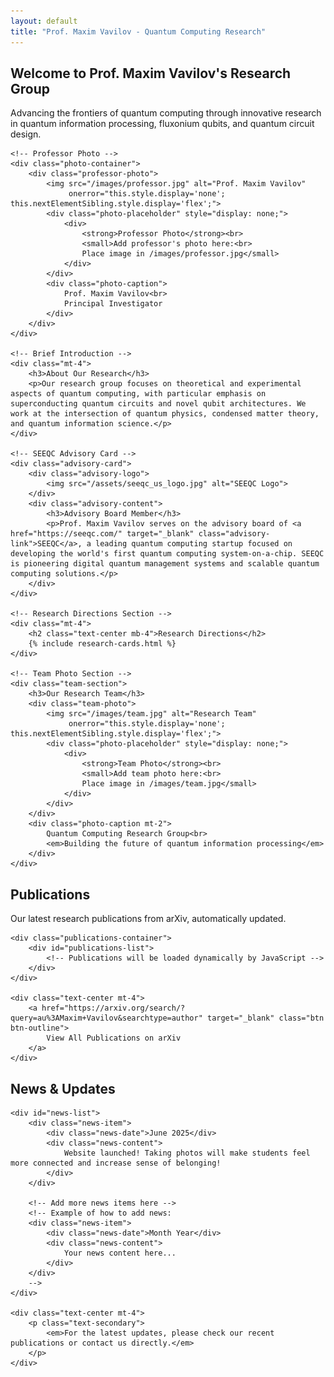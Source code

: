```yaml
---
layout: default
title: "Prof. Maxim Vavilov - Quantum Computing Research"
---
```


<!-- Home Section -->
<section id="home" class="section">
    <div class="text-center mb-4">
        <h2>Welcome to Prof. Maxim Vavilov's Research Group</h2>
        <p class="lead">Advancing the frontiers of quantum computing through innovative research in quantum information processing, fluxonium qubits, and quantum circuit design.</p>
    </div>

    <!-- Professor Photo -->
    <div class="photo-container">
        <div class="professor-photo">
            <img src="/images/professor.jpg" alt="Prof. Maxim Vavilov" 
                 onerror="this.style.display='none'; this.nextElementSibling.style.display='flex';">
            <div class="photo-placeholder" style="display: none;">
                <div>
                    <strong>Professor Photo</strong><br>
                    <small>Add professor's photo here:<br>
                    Place image in /images/professor.jpg</small>
                </div>
            </div>
            <div class="photo-caption">
                Prof. Maxim Vavilov<br>
                Principal Investigator
            </div>
        </div>
    </div>

    <!-- Brief Introduction -->
    <div class="mt-4">
        <h3>About Our Research</h3>
        <p>Our research group focuses on theoretical and experimental aspects of quantum computing, with particular emphasis on superconducting quantum circuits and novel qubit architectures. We work at the intersection of quantum physics, condensed matter theory, and quantum information science.</p>
    </div>

    <!-- SEEQC Advisory Card -->
    <div class="advisory-card">
        <div class="advisory-logo">
            <img src="/assets/seeqc_us_logo.jpg" alt="SEEQC Logo">
        </div>
        <div class="advisory-content">
            <h3>Advisory Board Member</h3>
            <p>Prof. Maxim Vavilov serves on the advisory board of <a href="https://seeqc.com/" target="_blank" class="advisory-link">SEEQC</a>, a leading quantum computing startup focused on developing the world's first quantum computing system-on-a-chip. SEEQC is pioneering digital quantum management systems and scalable quantum computing solutions.</p>
        </div>
    </div>

    <!-- Research Directions Section -->
    <div class="mt-4">
        <h2 class="text-center mb-4">Research Directions</h2>
        {% include research-cards.html %}
    </div>

    <!-- Team Photo Section -->
    <div class="team-section">
        <h3>Our Research Team</h3>
        <div class="team-photo">
            <img src="/images/team.jpg" alt="Research Team" 
                 onerror="this.style.display='none'; this.nextElementSibling.style.display='flex';">
            <div class="photo-placeholder" style="display: none;">
                <div>
                    <strong>Team Photo</strong><br>
                    <small>Add team photo here:<br>
                    Place image in /images/team.jpg</small>
                </div>
            </div>
        </div>
        <div class="photo-caption mt-2">
            Quantum Computing Research Group<br>
            <em>Building the future of quantum information processing</em>
        </div>
    </div>
</section>

<!-- Publications Section -->
<section id="publications" class="section hidden">
    <h2 class="text-center mb-4">Publications</h2>
    <p class="text-center mb-4">Our latest research publications from arXiv, automatically updated.</p>
    
    <div class="publications-container">
        <div id="publications-list">
            <!-- Publications will be loaded dynamically by JavaScript -->
        </div>
    </div>
    
    <div class="text-center mt-4">
        <a href="https://arxiv.org/search/?query=au%3AMaxim+Vavilov&searchtype=author" target="_blank" class="btn btn-outline">
            View All Publications on arXiv
        </a>
    </div>
</section>

<!-- News Section -->
<section id="news" class="section hidden">
    <h2 class="text-center mb-4">News & Updates</h2>
    
    <div id="news-list">
        <div class="news-item">
            <div class="news-date">June 2025</div>
            <div class="news-content">
                Website launched! Taking photos will make students feel more connected and increase sense of belonging! 
            </div>
        </div>
        
        <!-- Add more news items here -->
        <!-- Example of how to add news:
        <div class="news-item">
            <div class="news-date">Month Year</div>
            <div class="news-content">
                Your news content here...
            </div>
        </div>
        -->
    </div>
    
    <div class="text-center mt-4">
        <p class="text-secondary">
            <em>For the latest updates, please check our recent publications or contact us directly.</em>
        </p>
    </div>
</section> 